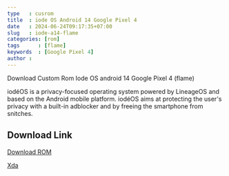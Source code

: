 ```yaml
---
type   : cusrom
title  : iode OS Android 14 Google Pixel 4
date   : 2024-06-24T09:17:35+07:00
slug   : iode-a14-flame
categories: [rom]
tags      : [flame]
keywords  : [Google Pixel 4]
author :
---
```


Download Custom Rom Iode OS android 14 Google Pixel 4 (flame)

iodéOS is a privacy-focused operating system powered by LineageOS and based on the Android mobile platform. iodéOS aims at protecting the user's privacy with a built-in adblocker and by freeing the smartphone from snitches.

## Download Link
[Download ROM](https://github.com/iodeOS/ota/releases/tag/v5-flame)

[Xda](https://forum.xda-developers.com/t/rom-flame-12-0-iodeos-lineageos-19-1-microg-adblocker-10-12-2022.4528423/#post-87838767)
